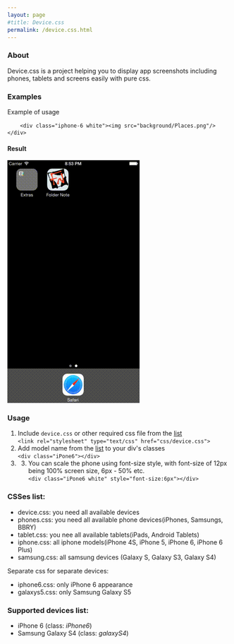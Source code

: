 ```yaml
---
layout: page
#title: Device.css
permalink: /device.css.html
---
```


### About

Device.css is a project helping you to display app screenshots including phones, tablets and screens easily with pure css.

### Examples

Example of usage

```
	<div class="iphone-6 white"><img src="background/Places.png"/></div>
```

#### Result
<div class="iphone-6 white" style="font-size: 4px">
	<img src="background/screencast.gif"/>
</div>

### Usage

1. Include `device.css` or other required css file from the [list](#csslist)  
`<link rel="stylesheet" type="text/css" href="css/device.css">`
2. Add model name from the [list](#modelslist) to your div's classes  
`<div class="iPone6"></div>`
3. 3. You can scale the phone using font-size style, with font-size of 12px being 100% screen size, 6px - 50% etc.  
`<div class="iPone6 white" style="font-size:6px"></div>`


### CSSes list:

- device.css: you need all available devices
- phones.css: you need all available phone devices(iPhones, Samsungs, BBRY)
- tablet.css: you nee all available tablets(iPads, Android Tablets)
- iphone.css: all iphone models(iPhone 4S, iPhone 5, iPhone 6, iPhone 6 Plus)
- samsung.css: all samsung devices (Galaxy S, Galaxy S3, Galaxy S4)

Separate css for separate devices:

- iphone6.css: only iPhone 6 appearance
- galaxys5.css: only Samsung Galaxy S5

### Supported devices list:

- iPhone 6 (class: *iPhone6*)
- Samsung Galaxy S4 (class: *galaxyS4*)
